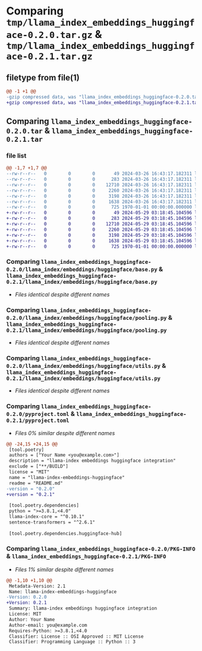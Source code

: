 # Comparing `tmp/llama_index_embeddings_huggingface-0.2.0.tar.gz` & `tmp/llama_index_embeddings_huggingface-0.2.1.tar.gz`

## filetype from file(1)

```diff
@@ -1 +1 @@
-gzip compressed data, was "llama_index_embeddings_huggingface-0.2.0.tar", max compression
+gzip compressed data, was "llama_index_embeddings_huggingface-0.2.1.tar", max compression
```

## Comparing `llama_index_embeddings_huggingface-0.2.0.tar` & `llama_index_embeddings_huggingface-0.2.1.tar`

### file list

```diff
@@ -1,7 +1,7 @@
--rw-r--r--   0        0        0       49 2024-03-26 16:43:17.182311 llama_index_embeddings_huggingface-0.2.0/README.md
--rw-r--r--   0        0        0      283 2024-03-26 16:43:17.182311 llama_index_embeddings_huggingface-0.2.0/llama_index/embeddings/huggingface/__init__.py
--rw-r--r--   0        0        0    12710 2024-03-26 16:43:17.182311 llama_index_embeddings_huggingface-0.2.0/llama_index/embeddings/huggingface/base.py
--rw-r--r--   0        0        0     2260 2024-03-26 16:43:17.182311 llama_index_embeddings_huggingface-0.2.0/llama_index/embeddings/huggingface/pooling.py
--rw-r--r--   0        0        0     3198 2024-03-26 16:43:17.182311 llama_index_embeddings_huggingface-0.2.0/llama_index/embeddings/huggingface/utils.py
--rw-r--r--   0        0        0     1638 2024-03-26 16:43:17.182311 llama_index_embeddings_huggingface-0.2.0/pyproject.toml
--rw-r--r--   0        0        0      725 1970-01-01 00:00:00.000000 llama_index_embeddings_huggingface-0.2.0/PKG-INFO
+-rw-r--r--   0        0        0       49 2024-05-29 03:18:45.104596 llama_index_embeddings_huggingface-0.2.1/README.md
+-rw-r--r--   0        0        0      283 2024-05-29 03:18:45.104596 llama_index_embeddings_huggingface-0.2.1/llama_index/embeddings/huggingface/__init__.py
+-rw-r--r--   0        0        0    12710 2024-05-29 03:18:45.104596 llama_index_embeddings_huggingface-0.2.1/llama_index/embeddings/huggingface/base.py
+-rw-r--r--   0        0        0     2260 2024-05-29 03:18:45.104596 llama_index_embeddings_huggingface-0.2.1/llama_index/embeddings/huggingface/pooling.py
+-rw-r--r--   0        0        0     3198 2024-05-29 03:18:45.104596 llama_index_embeddings_huggingface-0.2.1/llama_index/embeddings/huggingface/utils.py
+-rw-r--r--   0        0        0     1638 2024-05-29 03:18:45.104596 llama_index_embeddings_huggingface-0.2.1/pyproject.toml
+-rw-r--r--   0        0        0      725 1970-01-01 00:00:00.000000 llama_index_embeddings_huggingface-0.2.1/PKG-INFO
```

### Comparing `llama_index_embeddings_huggingface-0.2.0/llama_index/embeddings/huggingface/base.py` & `llama_index_embeddings_huggingface-0.2.1/llama_index/embeddings/huggingface/base.py`

 * *Files identical despite different names*

### Comparing `llama_index_embeddings_huggingface-0.2.0/llama_index/embeddings/huggingface/pooling.py` & `llama_index_embeddings_huggingface-0.2.1/llama_index/embeddings/huggingface/pooling.py`

 * *Files identical despite different names*

### Comparing `llama_index_embeddings_huggingface-0.2.0/llama_index/embeddings/huggingface/utils.py` & `llama_index_embeddings_huggingface-0.2.1/llama_index/embeddings/huggingface/utils.py`

 * *Files identical despite different names*

### Comparing `llama_index_embeddings_huggingface-0.2.0/pyproject.toml` & `llama_index_embeddings_huggingface-0.2.1/pyproject.toml`

 * *Files 0% similar despite different names*

```diff
@@ -24,15 +24,15 @@
 [tool.poetry]
 authors = ["Your Name <you@example.com>"]
 description = "llama-index embeddings huggingface integration"
 exclude = ["**/BUILD"]
 license = "MIT"
 name = "llama-index-embeddings-huggingface"
 readme = "README.md"
-version = "0.2.0"
+version = "0.2.1"
 
 [tool.poetry.dependencies]
 python = ">=3.8.1,<4.0"
 llama-index-core = "^0.10.1"
 sentence-transformers = "^2.6.1"
 
 [tool.poetry.dependencies.huggingface-hub]
```

### Comparing `llama_index_embeddings_huggingface-0.2.0/PKG-INFO` & `llama_index_embeddings_huggingface-0.2.1/PKG-INFO`

 * *Files 1% similar despite different names*

```diff
@@ -1,10 +1,10 @@
 Metadata-Version: 2.1
 Name: llama-index-embeddings-huggingface
-Version: 0.2.0
+Version: 0.2.1
 Summary: llama-index embeddings huggingface integration
 License: MIT
 Author: Your Name
 Author-email: you@example.com
 Requires-Python: >=3.8.1,<4.0
 Classifier: License :: OSI Approved :: MIT License
 Classifier: Programming Language :: Python :: 3
```

